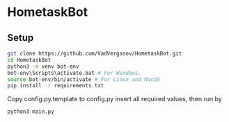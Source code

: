 HometaskBot
===========

Setup
-----------

```bash
git clone https://github.com/VadVergasov/HometaskBot.git
cd HometaskBot
python3 -m venv bot-env
bot-env\Scripts\activate.bat # For Windows.
source bot-env/bin/activate # For Linux and MacOS
pip install -r requirements.txt
```

Copy config.py.template to config.py insert all required values, then run by

```bash
python3 main.py
```
